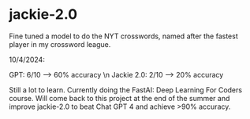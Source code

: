 # jackie-2.0
Fine tuned a model to do the NYT crosswords, named after the fastest player in my crossword league.


10/4/2024:

 
GPT: 6/10 --> 60% accuracy \n Jackie 2.0: 2/10 --> 20% accuracy


Still a lot to learn. Currently doing the FastAI: Deep Learning For Coders course. Will come back to this project at the end of the summer and improve jackie-2.0 to beat Chat GPT 4 and achieve >90% accuracy.

